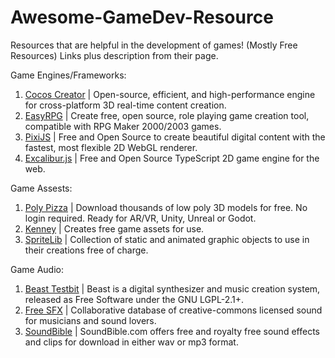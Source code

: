 # Awesome-GameDev-Resource

Resources that are helpful in the development of games! (Mostly Free Resources)
Links plus description from their page.

Game Engines/Frameworks:
1. [Cocos Creator](https://www.cocos.com/en) | Open-source, efficient, and high-performance engine for cross-platform 3D real-time content creation.
2. [EasyRPG](https://easyrpg.org/) | Create free, open source, role playing game creation tool, compatible with RPG Maker 2000/2003 games.
3. [PixiJS](https://pixijs.com/) | Free and Open Source to create beautiful digital content with the fastest, most flexible 2D WebGL renderer.
4. [Excalibur.js](https://excaliburjs.com/) | Free and Open Source TypeScript 2D game engine for the web.

Game Assests: 
1. [Poly Pizza](https://poly.pizza/) | Download thousands of low poly 3D models for free. No login required. Ready for AR/VR, Unity, Unreal or Godot.
2. [Kenney](https://kenney.nl/assets) | Creates free game assets for use.
3. [SpriteLib](https://www.widgetworx.com/projects/sl.html) | Collection of static and animated graphic objects to use in their creations free of charge.

Game Audio:
1. [Beast Testbit](https://beast.testbit.eu/) | Beast is a digital synthesizer and music creation system, released as Free Software under the GNU LGPL-2.1+.
2. [Free SFX](https://freesound.org/) | Collaborative database of creative-commons licensed sound for musicians and sound lovers.
3. [SoundBible]([https://freepd.com/](http://soundbible.com/)) | SoundBible.com offers free and royalty free sound effects and clips for download in either wav or mp3 format.

